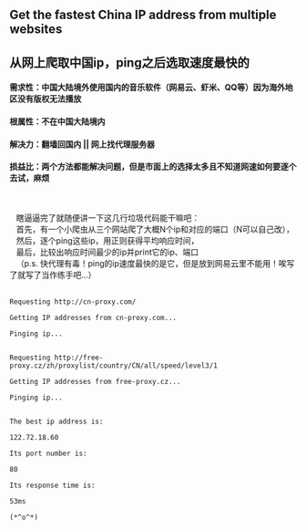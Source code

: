 ## Get the fastest China IP address from multiple websites
## 从网上爬取中国ip，ping之后选取速度最快的

#### 需求性：中国大陆境外使用国内的音乐软件（网易云、虾米、QQ等）因为海外地区没有版权无法播放
#### 根属性：不在中国大陆境内
#### 解决力：翻墙回国内 || 网上找代理服务器
#### 损益比：两个方法都能解决问题，但是市面上的选择太多且不知道网速如何要逐个去试，麻烦
<br>

    瞎逼逼完了就随便讲一下这几行垃圾代码能干嘛吧：<br>
    首先，有一个小爬虫从三个网站爬了大概N个ip和对应的端口（N可以自己改），<br>
    然后，逐个ping这些ip，用正则获得平均响应时间，<br>
    最后，比较出响应时间最少的ip并print它的ip、端口<br>
    （p.s. 快代理有毒！ping的ip速度最快的是它，但是放到网易云里不能用！唉写了就写了当作练手吧...）<br>
    
```
Requesting http://cn-proxy.com/
```
```
Getting IP addresses from cn-proxy.com...
```
```
Pinging ip...
```
```
```
```
Requesting http://free-proxy.cz/zh/proxylist/country/CN/all/speed/level3/1
```
```
Getting IP addresses from free-proxy.cz...
```
```
Pinging ip...
```
```
```
```
The best ip address is: 
```
```
122.72.18.60
```
```
Its port number is: 
```
```
80
```
```
Its response time is: 
```
```
53ms
```
```
(*^o^*)
```
